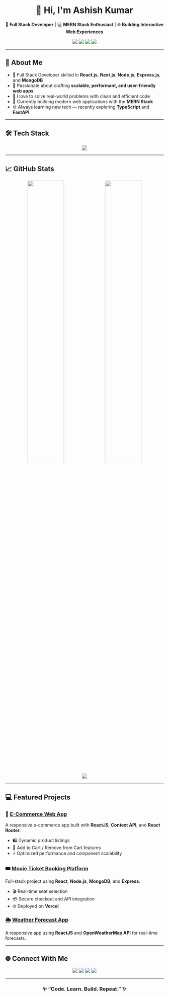 <!-- PROFILE README FOR ASHISH KUMAR -->

<h1 align="center">👋 Hi, I'm Ashish Kumar</h1>

<p align="center">
  🚀 <strong>Full Stack Developer</strong> | 💻 <strong>MERN Stack Enthusiast</strong> | 🌐 <strong>Building Interactive Web Experiences</strong>
</p>

<p align="center">
  <a href="https://linkedin.com/in/ashishkumar6"><img src="https://img.shields.io/badge/LinkedIn-Ashish%20Kumar-blue?style=for-the-badge&logo=linkedin" /></a>
  <a href="https://github.com/Ashish1592025"><img src="https://img.shields.io/badge/GitHub-Ashish1592025-black?style=for-the-badge&logo=github" /></a>
  <a href="mailto:gargashish734@gmail.com"><img src="https://img.shields.io/badge/Email-Contact%20Me-red?style=for-the-badge&logo=gmail" /></a>
  <a href="https://mern-portfolio-ashish.vercel.app/"><img src="https://img.shields.io/badge/Portfolio-Live%20Site-green?style=for-the-badge&logo=vercel" /></a>
</p>

---

## 🧠 About Me  

- 💼 Full Stack Developer skilled in **React.js**, **Next.js**, **Node.js**, **Express.js**, and **MongoDB**  
- 🌱 Passionate about crafting **scalable, performant, and user-friendly web apps**  
- 💬 I love to solve real-world problems with clean and efficient code  
- 🚀 Currently building modern web applications with the **MERN Stack**  
- ⚙️ Always learning new tech — recently exploring **TypeScript** and **FastAPI**  

---

## 🛠️ Tech Stack  

<p align="center">
  <img src="https://skillicons.dev/icons?i=react,nextjs,nodejs,express,mongodb,js,html,css,tailwind,bootstrap,git,github,vercel" />
</p>

---

## 📈 GitHub Stats  

<p align="center">
  <img width="48%" src="https://github-readme-stats.vercel.app/api?username=Ashish1592025&show_icons=true&theme=radical" />
  <img width="48%" src="https://github-readme-streak-stats.herokuapp.com/?user=Ashish1592025&theme=radical" />
</p>

<p align="center">
  <img src="https://github-readme-activity-graph.vercel.app/graph?username=Ashish1592025&theme=react-dark" />
</p>

---

## 💻 Featured Projects  

### 🛒 [E-Commerce Web App](https://github.com/Ashish1592025)
A responsive e-commerce app built with **ReactJS**, **Context API**, and **React Router**.  
- 🛍️ Dynamic product listings  
- 🧩 Add to Cart / Remove from Cart features  
- ⚡ Optimized performance and component scalability  

### 🎟️ [Movie Ticket Booking Platform](https://github.com/Ashish1592025)
Full-stack project using **React**, **Node.js**, **MongoDB**, and **Express**.  
- 🎬 Real-time seat selection  
- 💳 Secure checkout and API integration  
- 🌐 Deployed on **Vercel**  

### 🌦️ [Weather Forecast App](https://github.com/Ashish1592025)
A responsive app using **ReactJS** and **OpenWeatherMap API** for real-time forecasts.  

---

## 🌐 Connect With Me  

<p align="center">
  <a href="https://linkedin.com/in/ashishkumar6"><img src="https://img.icons8.com/color/48/000000/linkedin.png"/></a>
  <a href="https://github.com/Ashish1592025"><img src="https://img.icons8.com/glyph-neue/48/000000/github.png"/></a>
  <a href="mailto:gargashish734@gmail.com"><img src="https://img.icons8.com/color/48/000000/gmail.png"/></a>
  <a href="https://mern-portfolio-ashish.vercel.app/"><img src="https://img.icons8.com/color/48/000000/domain.png"/></a>
</p>

---

<h3 align="center">✨ “Code. Learn. Build. Repeat.” ✨</h3>
